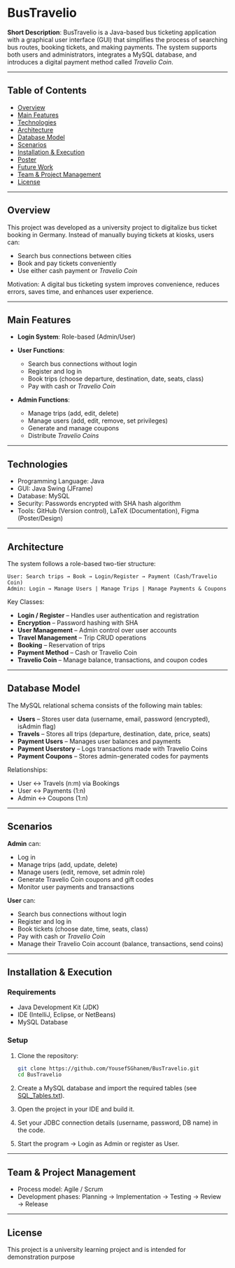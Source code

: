 # BusTravelio

**Short Description**: BusTravelio is a Java-based bus ticketing application with a graphical user interface (GUI) that simplifies the process of searching bus routes, booking tickets, and making payments. The system supports both users and administrators, integrates a MySQL database, and introduces a digital payment method called *Travelio Coin*.

---

## Table of Contents

* [Overview](#overview)
* [Main Features](#main-features)
* [Technologies](#technologies)
* [Architecture](#architecture)
* [Database Model](#database-model)
* [Scenarios](#scenarios)
* [Installation & Execution](#installation--execution)
* [Poster](#poster)
* [Future Work](#future-work)
* [Team & Project Management](#team--project-management)
* [License](#license)

---

## Overview

This project was developed as a university project to digitalize bus ticket booking in Germany. Instead of manually buying tickets at kiosks, users can:

* Search bus connections between cities
* Book and pay tickets conveniently
* Use either cash payment or *Travelio Coin*

Motivation: A digital bus ticketing system improves convenience, reduces errors, saves time, and enhances user experience.

---

## Main Features

* **Login System**: Role-based (Admin/User)
* **User Functions**:

  * Search bus connections without login
  * Register and log in
  * Book trips (choose departure, destination, date, seats, class)
  * Pay with cash or *Travelio Coin*
* **Admin Functions**:

  * Manage trips (add, edit, delete)
  * Manage users (add, edit, remove, set privileges)
  * Generate and manage coupons
  * Distribute *Travelio Coins*

---

## Technologies

* Programming Language: Java
* GUI: Java Swing (JFrame)
* Database: MySQL
* Security: Passwords encrypted with SHA hash algorithm
* Tools: GitHub (Version control), LaTeX (Documentation), Figma (Poster/Design)

---

## Architecture

The system follows a role-based two-tier structure:

```
User: Search trips → Book → Login/Register → Payment (Cash/Travelio Coin)
Admin: Login → Manage Users | Manage Trips | Manage Payments & Coupons
```

Key Classes:

* **Login / Register** – Handles user authentication and registration
* **Encryption** – Password hashing with SHA
* **User Management** – Admin control over user accounts
* **Travel Management** – Trip CRUD operations
* **Booking** – Reservation of trips
* **Payment Method** – Cash or Travelio Coin
* **Travelio Coin** – Manage balance, transactions, and coupon codes

---

## Database Model

The MySQL relational schema consists of the following main tables:

* **Users** – Stores user data (username, email, password (encrypted), isAdmin flag)
* **Travels** – Stores all trips (departure, destination, date, price, seats)
* **Payment Users** – Manages user balances and payments
* **Payment Userstory** – Logs transactions made with Travelio Coins
* **Payment Coupons** – Stores admin-generated codes for payments

Relationships:

* User ↔ Travels (n\:m) via Bookings
* User ↔ Payments (1\:n)
* Admin ↔ Coupons (1\:n)

---

## Scenarios

**Admin** can:

* Log in
* Manage trips (add, update, delete)
* Manage users (edit, remove, set admin role)
* Generate Travelio Coin coupons and gift codes
* Monitor user payments and transactions

**User** can:

* Search bus connections without login
* Register and log in
* Book tickets (choose date, time, seats, class)
* Pay with cash or *Travelio Coin*
* Manage their Travelio Coin account (balance, transactions, send coins)

---

## Installation & Execution

### Requirements

* Java Development Kit (JDK)
* IDE (IntelliJ, Eclipse, or NetBeans)
* MySQL Database

### Setup

1. Clone the repository:

   ```bash
   git clone https://github.com/YousefSGhanem/BusTravelio.git
   cd BusTravelio
   ```
2. Create a MySQL database and import the required tables (see [SQL\_Tables.txt](BusTravelio/ducs/SQL_Tables.txt)).
3. Open the project in your IDE and build it.
4. Set your JDBC connection details (username, password, DB name) in the code.
5. Start the program → Login as Admin or register as User.

---

## Team & Project Management

* Process model: Agile / Scrum
* Development phases: Planning → Implementation → Testing → Review → Release
---

## License

This project is a university learning project and is intended for demonstration purpose
